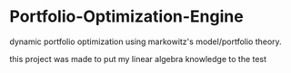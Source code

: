# Portfolio-Optimization-Engine

dynamic portfolio optimization using markowitz's model/portfolio theory.

this project was made to put my linear algebra knowledge to the test
